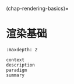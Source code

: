 (chap-rendering-basics)=
# 渲染基础

```{toctree}
:maxdepth: 2

context
description
paradigm
summary
```